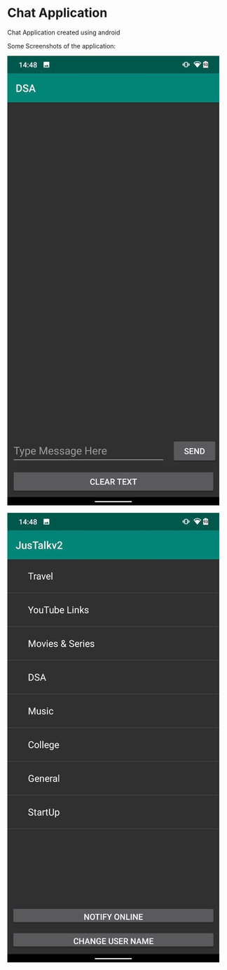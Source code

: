 # Chat Application
 Chat Application created using android

 Some Screenshots of the application:

 ![alt text](https://github.com/ankitkumarpanda14/Chat-Application/blob/master/chat-screen-1.jpg?raw=true)

 ![alt text](https://github.com/ankitkumarpanda14/Chat-Application/blob/master/chat-screen-2.jpg?raw=true)
